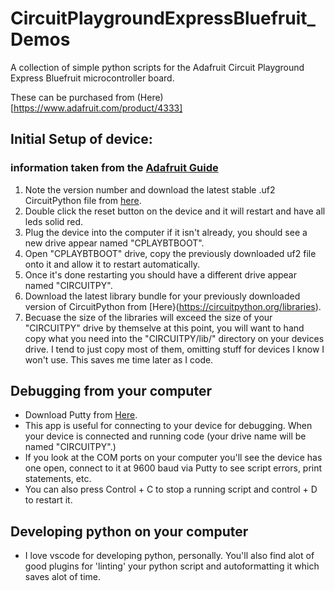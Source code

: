 # CircuitPlaygroundExpressBluefruit_Demos
A collection of simple python scripts for the Adafruit Circuit Playground Express Bluefruit microcontroller board.

These can be purchased from (Here)[https://www.adafruit.com/product/4333]

## Initial Setup of device:
### information taken from the [Adafruit Guide](https://learn.adafruit.com/adafruit-circuit-playground-bluefruit/circuitpython)
1) Note the version number and download the latest stable .uf2 CircuitPython file from [here](https://circuitpython.org/board/circuitplayground_bluefruit/).
2) Double click the reset button on the device and it will restart and have all leds solid red.
3) Plug the device into the computer if it isn't already, you should see a new drive appear named "CPLAYBTBOOT".
4) Open "CPLAYBTBOOT" drive, copy the previously downloaded uf2 file onto it and allow it to restart automatically.
5) Once it's done restarting you should have a different drive appear named "CIRCUITPY".
6) Download the latest library bundle for your previously downloaded version of CircuitPython from [Here}(https://circuitpython.org/libraries).
7) Becuase the size of the libraries will exceed the size of your "CIRCUITPY" drive by themselve at this point, you will want to hand copy what you need into the "CIRCUITPY/lib/" directory on your devices drive. I tend to just copy most of them, omitting stuff for devices I know I won't use. This saves me time later as I code.

## Debugging from your computer
* Download Putty from [Here](https://www.chiark.greenend.org.uk/~sgtatham/putty/latest.html).
*   This app is useful for connecting to your device for debugging. When your device is connected and running code (your drive name will be named "CIRCUITPY".)
*   If you look at the COM ports on your computer you'll see the device has one open, connect to it at 9600 baud via Putty to see script errors, print statements, etc.
*   You can also press Control + C to stop a running script and control + D to restart it.

## Developing python on your computer
* I love vscode for developing python, personally. You'll also find alot of good plugins for 'linting' your python script and autoformatting it which saves alot of time.
